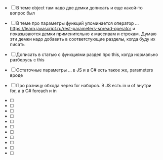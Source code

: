 - [ ] В теме object там надо две демки дописать и еще какой-то вопрос был

- [ ] В теме про параметры функций упоминается оператор ...
https://learn.javascript.ru/rest-parameters-spread-operator
и показываются демки применительно к массивам и строкам.
Думаю эти демки надо добавить в соответстующие разделы, когда буду их писать

- [ ] Дописать в статью с функциями раздел про this, когда нормально разберусь с this

- [ ] Остаточные параметры ... в JS и в C# есть такое же, parameters вроде
- [ ] Про разницу обхода через for наборов. В JS есть in и of внутри for, а в C# foreach и in

- [ ] 

- [ ] 

- [ ] 

- [ ] 

- [ ] 

- [ ] 

- [ ] 

- [ ] 

- [ ] 

- [ ] 

- [ ] 